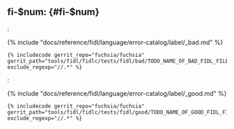 ## fi-$num: <!-- TODO: Add title --> {#fi-$num}

<!-- TODO: 1 or 2 lines explaining what the causes this kind of failure -->:

{% include "docs/reference/fidl/language/error-catalog/label/_bad.md" %}

```fidl
{% includecode gerrit_repo="fuchsia/fuchsia" gerrit_path="tools/fidl/fidlc/tests/fidl/bad/TODO_NAME_OF_BAD_FIDL_FILE" exclude_regexp="//.*" %}
```

<!-- TODO: 1 or 2 lines explaining how to fix this in the general case -->:

{% include "docs/reference/fidl/language/error-catalog/label/_good.md" %}

```fidl
{% includecode gerrit_repo="fuchsia/fuchsia" gerrit_path="tools/fidl/fidlc/tests/fidl/good/TODO_NAME_OF_GOOD_FIDL_FILE" exclude_regexp="//.*" %}
```

<!-- TODO(RECOMMENDED): 1 paragraph summarizing strategies to avoid problem -->

<!-- TODO(OPTIONAL): 1 explaining why this is an error in the first place -->
